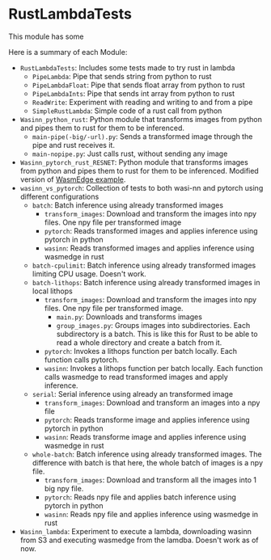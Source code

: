 # RustLambdaTests
This module has some 

Here is a summary of each Module:
* `RustLambdaTests`: Includes some tests made to try rust in lambda
  * `PipeLambda`: Pipe that sends string from python to rust
  * `PipeLambdaFloat`: Pipe that sends float array from python to rust
  * `PipeLambdaInts`: Pipe that sends int array from python to rust
  * `ReadWrite`: Experiment with reading and writing to and from a pipe
  * `SimpleRustLambda`: Simple code of a rust call from python
* `Wasinn_python_rust`: Python module that transforms images from python and pipes them to rust for them to be inferenced.
  * `main-pipe(-big/-url).py`: Sends a transformed image through the pipe and rust receives it.
  * `main-nopipe.py`: Just calls rust, without sending any image
* `Wasinn_pytorch_rust_RESNET`: Python module that transforms images from python and pipes them to rust for them to be inferenced. Modified version of [WasmEdge example](https://github.com/second-state/WasmEdge-WASINN-examples/tree/master/pytorch-mobilenet-image).
* `wasinn_vs_pytorch`: Collection of tests to both wasi-nn and pytorch using different configurations
  * `batch`: Batch inference using already transformed images
    * `transform_images`: Download and transform the images into npy files. One npy file per transformed image
    * `pytorch`: Reads transformed images and applies inference using pytorch in python
    * `wasinn`: Reads transformed images and applies inference using wasmedge in rust
  * `batch-cpulimit`: Batch inference using already transformed images limiting CPU usage. Doesn't work.
  * `batch-lithops`: Batch inference using already transformed images in local lithops
    * `transform_images`: Download and transform the images into npy files. One npy file per transformed image.
      * `main.py`: Downloads and transforms images
      * `group_images.py`: Groups images into subdirectories. Each subdirectory is a batch. This is like this for Rust to be able to read a whole directory and create a batch from it.
    * `pytorch`: Invokes a lithops function per batch locally. Each function calls pytorch.
    * `wasinn`: Invokes a lithops function per batch locally. Each function calls wasmedge to read transformed images and apply inference.
  * `serial`: Serial inference using already an transformed image
    * `transform_images`: Download and transform an images into a npy file
    * `pytorch`: Reads transforme image and applies inference using pytorch in python
    * `wasinn`: Reads transforme image and applies inference using wasmedge in rust
  * `whole-batch`: Batch inference using already transformed images. The difference with batch is that here, the whole batch of images is a npy file.
    * `transform_images`: Download and transform all the images into 1 big npy file.
    * `pytorch`: Reads npy file and applies batch inference using pytorch in python
    * `wasinn`: Reads npy file and applies inference using wasmedge in rust
* `Wasinn_lambda`: Experiment to execute a lambda, downloading wasinn from S3 and executing wasmedge from the lamdba. Doesn't work as of now.
